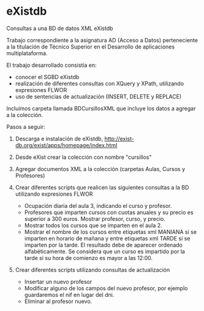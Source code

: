 # eXistdb
Consultas a una BD de datos XML eXistdb

Trabajo correspondiente a la asignatura AD (Acceso a Datos) perteneciente a la titulación de Técnico Superior en el Desarrollo de aplicaciones multiplataforma.

El trabajo desarrollado consistía en:

- conocer el SGBD eXistdb
- realización de diferentes consultas con XQuery y XPath, utilizando expresiones FLWOR
- uso de sentencias de actualización (INSERT, DELETE y REPLACE)

Incluimos carpeta llamada BDCursillosXML que incluye los datos a agregar a la colección.

Pasos a seguir:

1. Descarga e instalación de eXistdb, http://exist-db.org/exist/apps/homepage/index.html

2. Desde eXist crear la colección con nombre "cursillos"

3. Agregar documentos XML a la colección (carpetas Aulas, Cursos y Profesores)

4. Crear diferentes scripts que realicen las siguientes consultas a la BD utilizando expresiones FLWOR

    - Ocupación diaria del aula 3, indicando el curso y profesor.
    - Profesores que imparten cursos con cuotas anuales y su precio es superior a 300 euros. Mostrar profesor, curso, y precio.
    - Mostrar todos los cursos que se imparten en el aula 2.
    - Mostrar el nombre de los cursos entre etiquetas xml MANIANA si se imparten en horario de mañana y entre etiquetas xml TARDE si se imparten por la tarde. El resultado debe de aparecer ordenado alfabéticamente. Se considera que un curso es impartido por la tarde     si  su hora de comienzo es mayor a las 12:00.

5. Crear diferentes scripts utilizando consultas de actualización

    - Insertar un nuevo profesor
    - Modificar alguno de los campos del nuevo profesor, por ejemplo guardaremos el nif en lugar del dni.
    - Eliminar al profesor nuevo.
